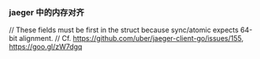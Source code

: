 ### jaeger 中的内存对齐

// These fields must be first in the struct because sync/atomic expects 64-bit alignment.
// Cf. https://github.com/uber/jaeger-client-go/issues/155, https://goo.gl/zW7dgq
